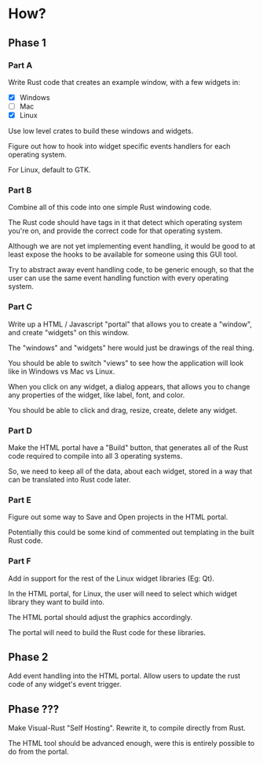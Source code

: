 # How?
## Phase 1

### Part A
Write Rust code that creates an example window, with a few widgets in:

* [x] Windows
* [ ] Mac
* [x] Linux

Use low level crates to build these windows and widgets.

Figure out how to hook into widget specific events handlers for each operating system.

For Linux, default to GTK.

### Part B
Combine all of this code into one simple Rust windowing code.

The Rust code should have tags in it that detect which operating system you're on, and provide the correct code for that operating system.

Although we are not yet implementing event handling, it would be good to at least expose the hooks to be available for someone using this GUI tool.

Try to abstract away event handling code, to be generic enough, so that the user can use the same event handling function with every operating system.

### Part C
Write up a HTML / Javascript "portal" that allows you to create a "window", and create "widgets" on this window.

The "windows" and "widgets" here would just be drawings of the real thing.

You should be able to switch "views" to see how the application will look like in Windows vs Mac vs Linux.

When you click on any widget, a dialog appears, that allows you to change any properties of the widget, like label, font, and color.

You should be able to click and drag,  resize, create, delete any widget.

### Part D
Make the HTML portal have a "Build" button, that generates all of the Rust code required to compile into all 3 operating systems.

So, we need to keep all of the data, about each widget, stored in a way that can be translated into Rust code later.

### Part E
Figure out some way to Save and Open projects in the HTML portal.

Potentially this could be some kind of commented out templating in the built Rust code.

### Part F
Add in support for the rest of the Linux widget libraries (Eg: Qt).

In the HTML portal, for Linux, the user will need to select which widget library they want to build into.

The HTML portal should adjust the graphics accordingly.

The portal will need to build the Rust code for these libraries.

## Phase 2
Add event handling into the HTML portal. Allow users to update the rust code of any widget's event trigger.

## Phase ???
Make Visual-Rust "Self Hosting". Rewrite it, to compile directly from Rust.

The HTML tool should be advanced enough, were this is entirely possible to do from the portal.
